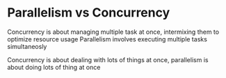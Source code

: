 # Parallelism vs Concurrency

Concurrency is about managing multiple task at once, intermixing them to optimize resource usage
Parallelism involves executing multiple tasks simultaneosly

Concurrency is about dealing with lots of things at once, parallelism is about doing lots of thing at once
